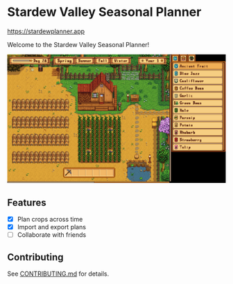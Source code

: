 # Stardew Valley Seasonal Planner

https://stardewplanner.app

Welcome to the Stardew Valley Seasonal Planner!

![Stardew Valley Seasonal Planner](preview.png)

## Features

- [x] Plan crops across time
- [x] Import and export plans
- [ ] Collaborate with friends

## Contributing

See [CONTRIBUTING.md](CONTRIBUTING.md) for details.
